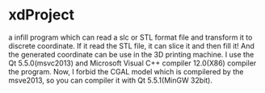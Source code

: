 # xdProject
a infill program which can read a slc or STL format file and transform it to discrete coordinate. If it read the STL file, it can slice it and then fill it!
And the generated coordinate can be use in the 3D printing machine. I use the Qt 5.5.0(msvc2013) and Microsoft Visual C++ compiler 12.0(X86) compiler the program. Now, I forbid the CGAL model which is compilered by the msve2013, so you can compiler it with Qt 5.5.1(MinGW 32bit).
